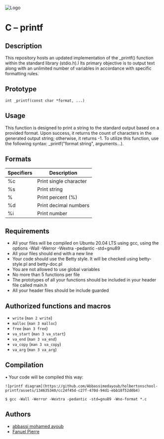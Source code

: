 ![Logo](https://uploads-ssl.webflow.com/6105315644a26f77912a1ada/63eea844ae4e3022154e2878_Holberton.png)

# **C – printf**
## **Description**
This repository hosts an updated implementation of the _printf() function within the standard library (stdio.h).I
Its primary objective is to output text along with an unlimited number of variables in accordance with specific formatting rules.
## **Prototype**
```int _printf(const char *format, ...)```
## **Usage**
This function is designed to print a string to the standard output based on a provided format.
Upon success, it returns the count of characters in the generated output string; otherwise, it returns -1.
To utilize this function, use the following syntax: _printf("format string", arguments...).
## **Formats**
| Specifiers  	| Description |
| ----------- | -----------|
|%c |	Print single character  |
|%s |	Print string  |
|%  |	Print percent (%)|
|%d |	Print decimal numbers |
|%i |	Print number |

## **Requirements**
-	All your files will be compiled on Ubuntu 20.04 LTS using gcc, using the options -Wall -Werror -Wextra -pedantic -std=gnu89
-	All your files should end with a new line
-	Your code should use the Betty style. It will be checked using betty-style.pl and betty-doc.pl
-	You are not allowed to use global variables
-	No more than 5 functions per file
-	The prototypes of all your functions should be included in your header file called main.h
-	All your header files should be include guarded
## **Authorized functions and macros**
  - `write` (`man 2 write`)
  - `malloc` (`man 3 malloc`)
  - `free` (`man 3 free`)
  - `va_start` (`man 3 va_start`)
  - `va_end` (`man 3 va_end`)
  - `va_copy` (`man 3 va_copy`)
  - `va_arg` (`man 3 va_arg`)
## **Compilation**
•	Your code will be compiled this way:

```
![printf diagram](https://github.com/Abbassimedayoub/holbertonschool-printf/assets/134635340/cc24f45d-c27f-470d-94d1-ebb18f52d0b4)

$ gcc -Wall -Werror -Wextra -pedantic -std=gnu89 -Wno-format *.c

```








## Authors

- [abbassi mohamed ayoub](https://www.github.com/abbassimedayoub)
- [Fanuel Pierre](https://www.github.com/Fpierr)
